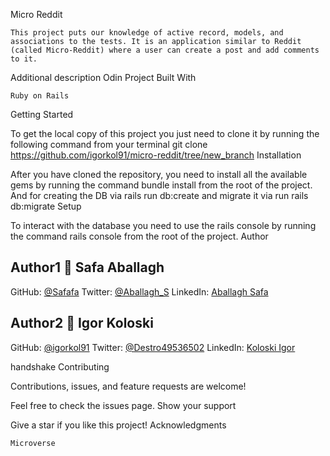 Micro Reddit

    This project puts our knowledge of active record, models, and associations to the tests. It is an application similar to Reddit (called Micro-Reddit) where a user can create a post and add comments to it.

Additional description Odin Project
Built With

    Ruby on Rails

Getting Started

To get the local copy of this project you just need to clone it by running the following command from your terminal git clone https://github.com/igorkol91/micro-reddit/tree/new_branch
Installation

After you have cloned the repository, you need to install all the available gems by running the command bundle install from the root of the project. And for creating the DB via rails run db:create and migrate it via run rails db:migrate
Setup

To interact with the database you need to use the rails console by running the command rails console from the root of the project.
Author

## Author1 👤 **Safa Aballagh**
GitHub: [@Safafa](https://github.com/safafa)
Twitter: [@Aballagh_S](https://twitter.com/Aballagh_S)
LinkedIn: [Aballagh Safa](https://www.linkedin.com/in/aballaghsafa/)

## Author2 👤 **Igor Koloski**
GitHub: [@igorkol91](https://github.com/igorkol91)
Twitter: [@Destro49536502](https://twitter.com/Destro49536502)
LinkedIn: [Koloski Igor](https://www.linkedin.com/in/igor-koloski-a754aa208/)


handshake Contributing

Contributions, issues, and feature requests are welcome!

Feel free to check the issues page.
Show your support

Give a star if you like this project!
Acknowledgments

    Microverse
